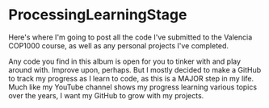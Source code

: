 # ProcessingLearningStage
Here's where I'm going to post all the code I've submitted to the Valencia COP1000 course, as well as any personal projects I've completed.

Any code you find in this album is open for you to tinker with and play around with. Improve upon, perhaps. But I mostly decided to make a GitHub to track my progress as I learn to code, as this is a MAJOR step in my life. Much like my YouTube channel shows my progress learning various topics over the years, I want my GitHub to grow with my projects.
